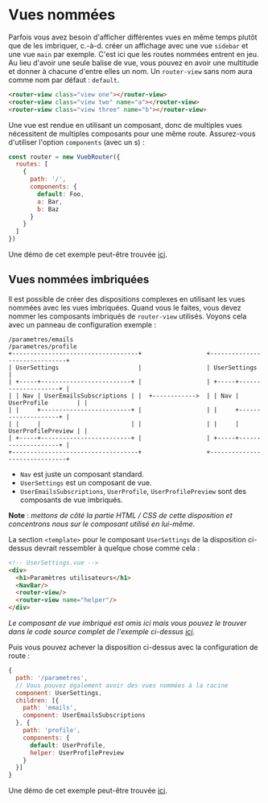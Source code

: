 # Vues nommées

Parfois vous avez besoin d'afficher différentes vues en même temps plutôt que de les imbriquer, c.-à-d. créer un affichage avec une vue `sidebar` et une vue `main` par exemple. C'est ici que les routes nommées entrent en jeu. Au lieu d'avoir une seule balise de vue, vous pouvez en avoir une multitude et donner à chacune d'entre elles un nom. Un `router-view` sans nom aura comme nom par défaut : `default`.

``` html
<router-view class="view one"></router-view>
<router-view class="view two" name="a"></router-view>
<router-view class="view three" name="b"></router-view>
```

Une vue est rendue en utilisant un composant, donc de multiples vues nécessitent de multiples composants pour une même route. Assurez-vous d'utiliser l'option `components` (avec un s) :

``` js
const router = new VuebRouter({
  routes: [
    {
      path: '/',
      components: {
        default: Foo,
        a: Bar,
        b: Baz
      }
    }
  ]
})
```

Une démo de cet exemple peut-être trouvée [ici](https://jsfiddle.net/posva/6du90epg/).

## Vues nommées imbriquées

Il est possible de créer des dispositions complexes en utilisant les vues nommées avec les vues imbriquées. Quand vous le faites, vous devez nommer les composants imbriqués de `router-view` utilisés. Voyons cela avec un panneau de configuration exemple :

```
/parametres/emails                                     /parametres/profile
+-----------------------------------+                  +------------------------------+
| UserSettings                      |                  | UserSettings                 |
| +-----+-------------------------+ |                  | +-----+--------------------+ |
| | Nav | UserEmailsSubscriptions | |  +------------>  | | Nav | UserProfile        | |
| |     +-------------------------+ |                  | |     +--------------------+ |
| |     |                         | |                  | |     | UserProfilePreview | |
| +-----+-------------------------+ |                  | +-----+--------------------+ |
+-----------------------------------+                  +------------------------------+
```

- `Nav` est juste un composant standard.
- `UserSettings` est un composant de vue.
- `UserEmailsSubscriptions`, `UserProfile`, `UserProfilePreview` sont des composants de vue imbriqués.

**Note** : _mettons de côté la partie HTML / CSS de cette disposition et concentrons nous sur le composant utilisé en lui-même._

La section `<template>` pour le composant `UserSettings` de la disposition ci-dessus devrait ressembler à quelque chose comme cela :

```html
<!-- UserSettings.vue -->
<div>
  <h1>Paramètres utilisateurs</h1>
  <NavBar/>
  <router-view/>
  <router-view name="helper"/>
</div>
```

_Le composant de vue imbriqué est omis ici mais vous pouvez le trouver dans le code source complet de l'exemple ci-dessus [ici](https://jsfiddle.net/posva/22wgksa3/)._

Puis vous pouvez achever la disposition ci-dessus avec la configuration de route :

```js
{
  path: '/parametres',
  // Vous pouvez également avoir des vues nommées à la racine
  component: UserSettings,
  children: [{
    path: 'emails',
    component: UserEmailsSubscriptions
  }, {
    path: 'profile',
    components: {
      default: UserProfile,
      helper: UserProfilePreview
    }
  }]
}
```

Une démo de cet exemple peut-être trouvée [ici](https://jsfiddle.net/posva/22wgksa3/).

